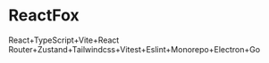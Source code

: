 # ReactFox
React+TypeScript+Vite+React Router+Zustand+Tailwindcss+Vitest+Eslint+Monorepo+Electron+Go
